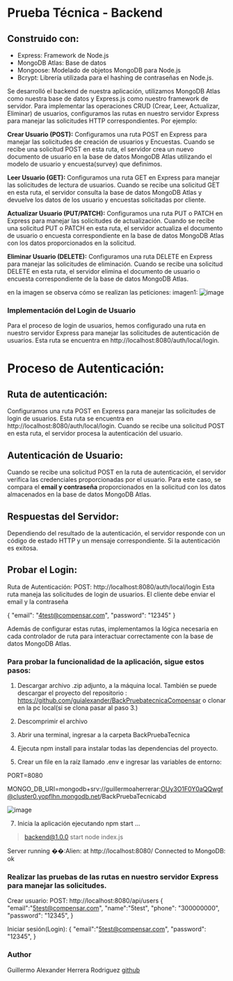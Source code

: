 # Prueba Técnica - Backend
## Construido con:
- Express: Framework de Node.js
- MongoDB Atlas: Base de datos
- Mongoose: Modelado de objetos MongoDB para Node.js
- Bcrypt: Librería utilizada para el hashing de contraseñas en Node.js. 


Se desarrolló el backend de nuestra aplicación, utilizamos MongoDB Atlas como nuestra base de datos y Express.js como nuestro framework de servidor. 
Para implementar las operaciones CRUD (Crear, Leer, Actualizar, Eliminar) de usuarios, configuramos las rutas en nuestro servidor Express para manejar las solicitudes HTTP correspondientes.
Por ejemplo:


**Crear Usuario (POST):**
Configuramos una ruta POST en Express para manejar las solicitudes de creación de usuarios y Encuestas. 
Cuando se recibe una solicitud POST en esta ruta, el servidor crea un nuevo documento de usuario en la base
 de datos MongoDB Atlas utilizando el modelo de usuario y encuesta(survey) que definimos.
 
 
**Leer Usuario (GET):** 
Configuramos una ruta GET en Express para manejar las solicitudes de lectura de usuarios.
Cuando se recibe una solicitud GET en esta ruta, el servidor consulta la base de datos MongoDB Atlas y
devuelve los datos de los usuario y encuestas solicitadas por cliente.

**Actualizar Usuario (PUT/PATCH):** 
Configuramos una ruta PUT o PATCH en Express para manejar las solicitudes de actualización.
Cuando se recibe una solicitud PUT o PATCH en esta ruta, el servidor actualiza el documento de usuario 
o encuesta correspondiente en la base de datos MongoDB Atlas con los datos proporcionados en la solicitud.


**Eliminar Usuario (DELETE):** 
Configuramos una ruta DELETE en Express para manejar las solicitudes de eliminación.
Cuando se recibe una solicitud DELETE en esta ruta, 
el servidor elimina el documento de usuario o encuesta correspondiente de la base de datos MongoDB Atlas.


en la imagen se observa cómo se realizan las peticiones:
imagen1:
![image](https://github.com/guialexander/BackPruebatecnicaCompensar/assets/71296562/1a1843d7-9ae8-464b-a8f6-2369cd1c0772)




### Implementación del Login de Usuario
Para el proceso de login de usuarios, hemos configurado una ruta en nuestro servidor Express para manejar las solicitudes de autenticación de usuarios.
Esta ruta se encuentra en http://localhost:8080/auth/local/login.


# Proceso de Autenticación:


## Ruta de autenticación: 
Configuramos una ruta POST en Express para manejar las solicitudes de login de usuarios.
Esta ruta se encuentra en http://localhost:8080/auth/local/login. Cuando se recibe una solicitud POST en esta ruta, el servidor procesa la autenticación del usuario.


## Autenticación de Usuario:
Cuando se recibe una solicitud POST en la ruta de autenticación, 
el servidor verifica las credenciales proporcionadas por el usuario. 
Para este caso, se compara el **email y contraseña** proporcionados en la solicitud con los datos almacenados en la base de datos MongoDB Atlas.


## Respuestas del Servidor:
Dependiendo del resultado de la autenticación, el servidor responde con un código de estado HTTP y un mensaje correspondiente.
Si la autenticación es exitosa.


## Probar el Login:
Ruta de Autenticación:
POST: http://localhost:8080/auth/local/login Esta ruta maneja las solicitudes de login de usuarios. 
El cliente debe enviar el email y la contraseña 

{  "email": "4test@compensar.com",
   "password": "12345" }


Además de configurar estas rutas, implementamos la lógica necesaria en cada controlador de ruta 
para interactuar correctamente con la base de datos MongoDB Atlas.


### Para probar la funcionalidad de la aplicación, sigue estos pasos:

1. Descargar archivo .zip adjunto, a la máquina local. También se puede descargar el proyecto del repositorio :
 https://github.com/guialexander/BackPruebatecnicaCompensar o clonar en la pc local(si se clona pasar al paso 3.)

2. Descomprimir el archivo

3. Abrir una terminal, ingresar a la carpeta BackPruebaTecnica

4. Ejecuta npm install para instalar todas las dependencias del proyecto.

5. Crear un file en la raíz llamado .env e ingresar las variables de entorno:


  PORT=8080


  MONGO_DB_URI=mongodb+srv://guillermoaherrerar:OUy3O1F0Y0aQQwgf@cluster0.yopflhn.mongodb.net/BackPruebaTecnicabd

  ![image](https://github.com/guialexander/BackPruebatecnicaCompensar/assets/71296562/ac136a3f-0d8f-4a6f-99dc-cc079e84dbd0)

 
7. Inicia la aplicación ejecutando npm start ...
   
> backend@1.0.0 start
> node index.js

Server running ��:Alien: at http://localhost:8080/
Connected to MongoDB: ok

### Realizar las pruebas de las rutas en nuestro servidor Express para manejar las  solicitudes.

Crear usuario:
POST: http://localhost:8080/api/users
{
  "email":"5test@compensar.com",
  "name":"5test",
  "phone": "300000000",
  "password": "12345",
 }

Iniciar sesión(Login):
{
  "email":"5test@compensar.com",
  "password": "12345",
 } 

### Author
Guillermo Alexander Herrera Rodriguez
[github](https://github.com/guialexander/BackPruebatecnicaCompensar)


